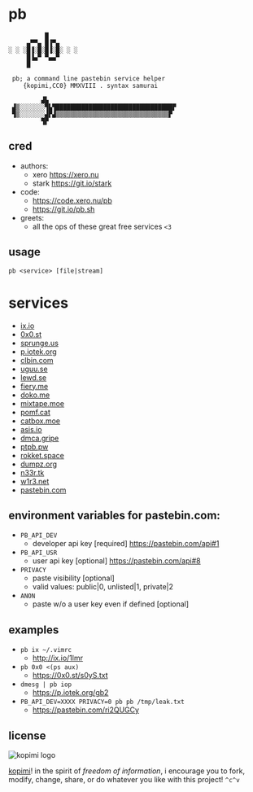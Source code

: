 # pb

```
          █
     ▄▀▀▄ █▐▀▄
░ ░ ░█▐░█░█▐░█░ ░ ░
     █▐▄▀ ▀▄▄▀
     █

 pb; a command line pastebin service helper
    {kopimi,CC0} MMXVIII . syntax samurai

         ▟▙
 ▟▒░░░░░░░▜▙▜████████████████████████████████▛
 ▜▒░░░░░░░▟▛▟▒▒▒▒▒▒▒▒▒▒▒▒▒▒▒▒▒▒▒▒▒▒▒▒▒▒▒▒▒▒▒▛
         ▜▛
```

## cred

- authors:
	- xero  <https://xero.nu>
	- stark <https://git.io/stark>
- code:
	- https://code.xero.nu/pb
	- https://git.io/pb.sh
- greets:
	- all the ops of these great free services `<3`

## usage

`pb <service> [file|stream]`

# services

- [ix.io](http://ix.io)
- [0x0.st](https://0x0.st)
- [sprunge.us](http://sprunge.us)
- [p.iotek.org](https://p.iotek.org)
- [clbin.com](https://clbin.com)
- [uguu.se](https://uguu.se)
- [lewd.se](https://lewd.se)
- [fiery.me](https://fiery.me)
- [doko.me](https://doko.me)
- [mixtape.moe](https://mixtape.moe)
- [pomf.cat](https://pomf.cat)
- [catbox.moe](https://catbox.moe)
- [asis.io](https://asis.io)
- [dmca.gripe](https://dmca.gripe)
- [ptpb.pw](https://ptpb.pw)
- [rokket.space](https://rokket.space)
- [dumpz.org](https://dumpz.org)
- [n33r.tk](https://n33r.tk)
- [w1r3.net](https://w1r3.net)
- [pastebin.com](https://pastebin.com)

## environment variables for pastebin.com:

- `PB_API_DEV`
	- developer api key [required] https://pastebin.com/api#1
- `PB_API_USR`
	- user api key [optional] https://pastebin.com/api#8
- `PRIVACY`
	- paste visibility [optional]
	- valid values: public|0, unlisted|1, private|2
- `ANON`
	- paste w/o a user key even if defined [optional]

## examples

- `pb ix ~/.vimrc`
	- http://ix.io/1lmr
- `pb 0x0 <(ps aux)`
	- https://0x0.st/s0yS.txt
- `dmesg | pb iop`
	- https://p.iotek.org/gb2
- `PB_API_DEV=XXXX PRIVACY=0 pb pb /tmp/leak.txt`
	- https://pastebin.com/ri2QUGCy

## license

![kopimi logo](https://gist.githubusercontent.com/xero/cbcd5c38b695004c848b73e5c1c0c779/raw/6b32899b0af238b17383d7a878a69a076139e72d/kopimi-sm.png)

[kopimi](https://kopimi.com)! in the spirit of _freedom of information_, i encourage you to fork, modify, change, share, or do whatever you like with this project! `^c^v`


